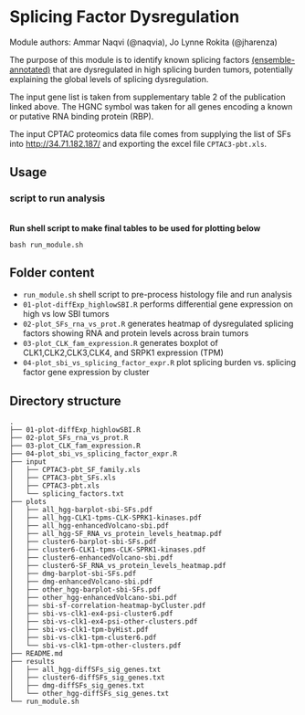 # Splicing Factor Dysregulation

Module authors: Ammar Naqvi (@naqvia), Jo Lynne Rokita (@jharenza)

The purpose of this module is to identify known splicing factors [(ensemble-annotated)](https://genome.cshlp.org/content/26/6/732.long) that are dysregulated in high splicing burden tumors, potentially explaining the global levels of splicing dysregulation.

The input gene list is taken from supplementary table 2 of the publication linked above. The HGNC symbol was taken for all genes encoding a known or putative RNA binding protein (RBP).

The input CPTAC proteomics data file comes from supplying the list of SFs into http://34.71.182.187/ and exporting the excel file `CPTAC3-pbt.xls`.

## Usage
### script to run analysis
<br>**Run shell script to make final tables to be used for plotting below**
```
bash run_module.sh
```

## Folder content
* `run_module.sh` shell script to pre-process histology file and run analysis
* `01-plot-diffExp_highlowSBI.R` performs differential gene expression on high vs low SBI tumors
* `02-plot_SFs_rna_vs_prot.R` generates heatmap of dysregulated splicing factors showing RNA and protein levels across brain tumors  
* `03-plot_CLK_fam_expression.R` generates boxplot of CLK1,CLK2,CLK3,CLK4, and SRPK1 expression (TPM)
* `04-plot_sbi_vs_splicing_factor_expr.R` plot splicing burden vs. splicing factor gene expression by cluster

## Directory structure
```
.
├── 01-plot-diffExp_highlowSBI.R
├── 02-plot_SFs_rna_vs_prot.R
├── 03-plot_CLK_fam_expression.R
├── 04-plot_sbi_vs_splicing_factor_expr.R
├── input
│   ├── CPTAC3-pbt_SF_family.xls
│   ├── CPTAC3-pbt_SFs.xls
│   ├── CPTAC3-pbt.xls
│   └── splicing_factors.txt
├── plots
│   ├── all_hgg-barplot-sbi-SFs.pdf
│   ├── all_hgg-CLK1-tpms-CLK-SPRK1-kinases.pdf
│   ├── all_hgg-enhancedVolcano-sbi.pdf
│   ├── all_hgg-SF_RNA_vs_protein_levels_heatmap.pdf
│   ├── cluster6-barplot-sbi-SFs.pdf
│   ├── cluster6-CLK1-tpms-CLK-SPRK1-kinases.pdf
│   ├── cluster6-enhancedVolcano-sbi.pdf
│   ├── cluster6-SF_RNA_vs_protein_levels_heatmap.pdf
│   ├── dmg-barplot-sbi-SFs.pdf
│   ├── dmg-enhancedVolcano-sbi.pdf
│   ├── other_hgg-barplot-sbi-SFs.pdf
│   ├── other_hgg-enhancedVolcano-sbi.pdf
│   ├── sbi-sf-correlation-heatmap-byCluster.pdf
│   ├── sbi-vs-clk1-ex4-psi-cluster6.pdf
│   ├── sbi-vs-clk1-ex4-psi-other-clusters.pdf
│   ├── sbi-vs-clk1-tpm-byHist.pdf
│   ├── sbi-vs-clk1-tpm-cluster6.pdf
│   └── sbi-vs-clk1-tpm-other-clusters.pdf
├── README.md
├── results
│   ├── all_hgg-diffSFs_sig_genes.txt
│   ├── cluster6-diffSFs_sig_genes.txt
│   ├── dmg-diffSFs_sig_genes.txt
│   └── other_hgg-diffSFs_sig_genes.txt
└── run_module.sh
```
